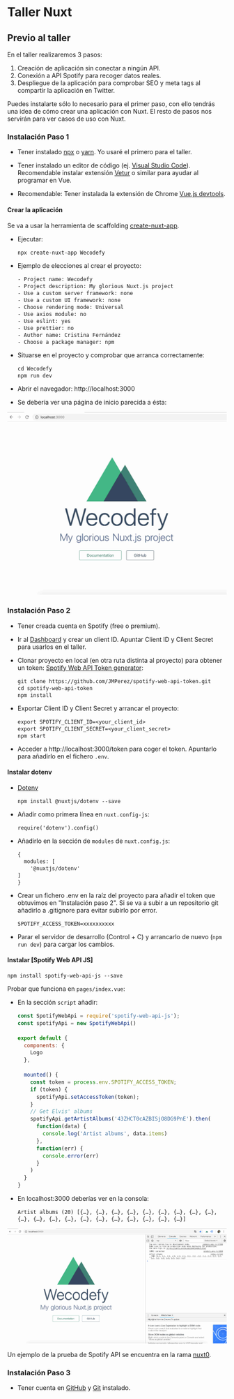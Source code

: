 # Taller Nuxt

## Previo al taller

En el taller realizaremos 3 pasos:

1. Creación de aplicación sin conectar a ningún API.
2. Conexión a API Spotify para recoger datos reales.
3. Despliegue de la aplicación para comprobar SEO y meta tags al compartir la aplicación en Twitter.

Puedes instalarte sólo lo necesario para el primer paso, con ello tendrás una idea de cómo crear una aplicación con Nuxt. El resto de pasos nos servirán para ver casos de uso con Nuxt.

### Instalación Paso 1

- Tener instalado [npx](https://www.npmjs.com/package/npx) o [yarn](https://yarnpkg.com/en/). Yo usaré el primero para el taller.

- Tener instalado un editor de código (ej. [Visual Studio Code](https://code.visualstudio.com/)). Recomendable instalar extensión [Vetur](https://github.com/vuejs/vetur) o similar para ayudar al programar en Vue.

- Recomendable: Tener instalada la extensión de Chrome [Vue.js devtools](https://chrome.google.com/webstore/detail/vuejs-devtools/nhdogjmejiglipccpnnnanhbledajbpd?hl=en).

#### Crear la aplicación

Se va a usar la herramienta de scaffolding [create-nuxt-app](https://nuxtjs.org/guide/installation/#using-code-create-nuxt-app-code-).

- Ejecutar:

  ```
  npx create-nuxt-app Wecodefy
  ```

- Ejemplo de elecciones al crear el proyecto:
    ```
    - Project name: Wecodefy
    - Project description: My glorious Nuxt.js project
    - Use a custom server framework: none
    - Use a custom UI framework: none
    - Choose rendering mode: Universal
    - Use axios module: no
    - Use eslint: yes
    - Use prettier: no
    - Author name: Cristina Fernández
    - Choose a package manager: npm
    ```

- Situarse en el proyecto y comprobar que arranca correctamente:

    ```
    cd Wecodefy
    npm run dev
    ```

- Abrir el navegador: http://localhost:3000

- Se debería ver una página de inicio parecida a ésta:

![Imagen página inicio con título y logo](readme-images/home-page.jpg?raw=true)

### Instalación Paso 2

- Tener creada cuenta en Spotify (free o premium).

- Ir al [Dashboard](https://developer.spotify.com/dashboard/) y crear un client ID. Apuntar Client ID y Client Secret para usarlos en el taller.

- Clonar proyecto en local (en otra ruta distinta al proyecto) para obtener un token: [Spotify Web API Token generator](https://github.com/JMPerez/spotify-web-api-token):

    ```
    git clone https://github.com/JMPerez/spotify-web-api-token.git
    cd spotify-web-api-token
    npm install
    ```

- Exportar Client ID y Client Secret y arrancar el proyecto:
    ```
    export SPOTIFY_CLIENT_ID=<your_client_id>
    export SPOTIFY_CLIENT_SECRET=<your_client_secret>
    npm start
    ```

- Acceder a http://localhost:3000/token para coger el token. Apuntarlo para añadirlo en el fichero `.env`.

#### Instalar dotenv

- [Dotenv](https://github.com/nuxt-community/dotenv-module)

  ```
  npm install @nuxtjs/dotenv --save
  ```

- Añadir como primera línea en `nuxt.config-js`:
  ```
  require('dotenv').config()
  ```

- Añadirlo en la sección de `modules` de `nuxt.config.js`:

  ```
  {
    modules: [
      '@nuxtjs/dotenv'
  ]
  }
  ```

- Crear un fichero .env en la raíz del proyecto para añadir el token que obtuvimos en "Instalación paso 2". Si se va a subir a un repositorio git añadirlo a .gitignore para evitar subirlo por error.

  ```
  SPOTIFY_ACCESS_TOKEN=xxxxxxxxxx
  ```

- Parar el servidor de desarrollo (Control + C) y arrancarlo de nuevo (`npm run dev`) para cargar los cambios.

#### Instalar [Spotify Web API JS]

  ```
  npm install spotify-web-api-js --save
  ```

Probar que funciona en `pages/index.vue`:
- En la sección `script` añadir:

  ```js
  const SpotifyWebApi = require('spotify-web-api-js');
  const spotifyApi = new SpotifyWebApi()

  export default {
    components: {
      Logo
    },

    mounted() {
      const token = process.env.SPOTIFY_ACCESS_TOKEN;
      if (token) {
        spotifyApi.setAccessToken(token);
      }
      // Get Elvis' albums
      spotifyApi.getArtistAlbums('43ZHCT0cAZBISjO8DG9PnE').then(
        function(data) {
          console.log('Artist albums', data.items)
        },
        function(err) {
          console.error(err)
        }
      )
    }
  }
  ```

- En localhost:3000 deberías ver en la consola:

  ```
  Artist albums (20) [{…}, {…}, {…}, {…}, {…}, {…}, {…}, {…}, {…}, {…}, {…}, {…}, {…}, {…}, {…}, {…}, {…}, {…}, {…}, {…}]
  ```

![Imagen consola JS](readme-images/spotify-test.jpg?raw=true)

Un ejemplo de la prueba de Spotify API se encuentra en la rama [nuxt0](https://github.com/cristinafsanz/taller-nuxt/tree/nuxt0).

### Instalación Paso 3

- Tener cuenta en [GitHub](https://github.com/) y [Git](https://tutorial.djangogirls.org/es/installation/#instalar-git) instalado.
